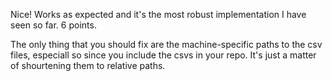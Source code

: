 Nice! Works as expected and it's the most robust implementation I have seen so far. 6 points.

The only thing that you should fix are the machine-specific paths to the csv files, especiall so since you include the csvs in your repo. It's just a matter of shourtening them to relative paths.
